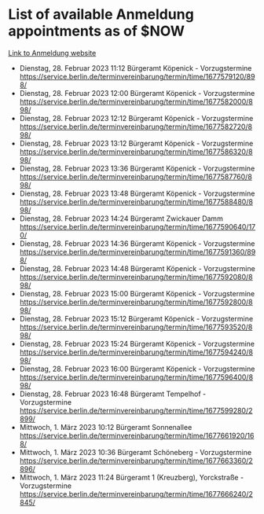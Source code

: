 # List of available Anmeldung appointments as of $NOW
[Link to Anmeldung website](https://service.berlin.de/terminvereinbarung/termin/tag.php?termin=1&anliegen[]=120686&dienstleisterlist=122210,122217,327316,122219,327312,122227,327314,122231,327346,122243,327348,122254,122252,329742,122260,329745,122262,329748,122271,327278,122273,327274,122277,327276,330436,122280,327294,122282,327290,122284,327292,122291,327270,122285,327266,122286,327264,122296,327268,150230,329760,122297,327286,122294,327284,122312,329763,122314,329775,122304,327330,122311,327334,122309,327332,317869,122281,327352,122279,329772,122283,122276,327324,122274,327326,122267,329766,122246,327318,122251,327320,122257,327322,122208,327298,122226,327300&herkunft=http%3A%2F%2Fservice.berlin.de%2Fdienstleistung%2F120686%2F)
- Dienstag, 28. Februar 2023 11:12 Bürgeramt Köpenick - Vorzugstermine https://service.berlin.de/terminvereinbarung/termin/time/1677579120/898/
- Dienstag, 28. Februar 2023 12:00 Bürgeramt Köpenick - Vorzugstermine https://service.berlin.de/terminvereinbarung/termin/time/1677582000/898/
- Dienstag, 28. Februar 2023 12:12 Bürgeramt Köpenick - Vorzugstermine https://service.berlin.de/terminvereinbarung/termin/time/1677582720/898/
- Dienstag, 28. Februar 2023 13:12 Bürgeramt Köpenick - Vorzugstermine https://service.berlin.de/terminvereinbarung/termin/time/1677586320/898/
- Dienstag, 28. Februar 2023 13:36 Bürgeramt Köpenick - Vorzugstermine https://service.berlin.de/terminvereinbarung/termin/time/1677587760/898/
- Dienstag, 28. Februar 2023 13:48 Bürgeramt Köpenick - Vorzugstermine https://service.berlin.de/terminvereinbarung/termin/time/1677588480/898/
- Dienstag, 28. Februar 2023 14:24 Bürgeramt Zwickauer Damm https://service.berlin.de/terminvereinbarung/termin/time/1677590640/170/
- Dienstag, 28. Februar 2023 14:36 Bürgeramt Köpenick - Vorzugstermine https://service.berlin.de/terminvereinbarung/termin/time/1677591360/898/
- Dienstag, 28. Februar 2023 14:48 Bürgeramt Köpenick - Vorzugstermine https://service.berlin.de/terminvereinbarung/termin/time/1677592080/898/
- Dienstag, 28. Februar 2023 15:00 Bürgeramt Köpenick - Vorzugstermine https://service.berlin.de/terminvereinbarung/termin/time/1677592800/898/
- Dienstag, 28. Februar 2023 15:12 Bürgeramt Köpenick - Vorzugstermine https://service.berlin.de/terminvereinbarung/termin/time/1677593520/898/
- Dienstag, 28. Februar 2023 15:24 Bürgeramt Köpenick - Vorzugstermine https://service.berlin.de/terminvereinbarung/termin/time/1677594240/898/
- Dienstag, 28. Februar 2023 16:00 Bürgeramt Köpenick - Vorzugstermine https://service.berlin.de/terminvereinbarung/termin/time/1677596400/898/
- Dienstag, 28. Februar 2023 16:48 Bürgeramt Tempelhof - Vorzugstermine https://service.berlin.de/terminvereinbarung/termin/time/1677599280/2899/
- Mittwoch, 1. März 2023 10:12 Bürgeramt Sonnenallee https://service.berlin.de/terminvereinbarung/termin/time/1677661920/168/
- Mittwoch, 1. März 2023 10:36 Bürgeramt Schöneberg - Vorzugstermine https://service.berlin.de/terminvereinbarung/termin/time/1677663360/2896/
- Mittwoch, 1. März 2023 11:24 Bürgeramt 1 (Kreuzberg), Yorckstraße - Vorzugstermine https://service.berlin.de/terminvereinbarung/termin/time/1677666240/2845/

